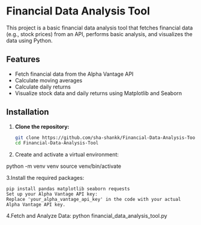 # Financial Data Analysis Tool

This project is a basic financial data analysis tool that fetches financial data (e.g., stock prices) from an API, performs basic analysis, and visualizes the data using Python.

## Features

- Fetch financial data from the Alpha Vantage API
- Calculate moving averages
- Calculate daily returns
- Visualize stock data and daily returns using Matplotlib and Seaborn

## Installation

1. **Clone the repository:**

   ```sh
   git clone https://github.com/sha-shankk/Financial-Data-Analysis-Tool.git
   cd Financial-Data-Analysis-Tool
2. Create and activate a virtual environment:

python -m venv venv
source venv/bin/activate  

3.Install the required packages:

    pip install pandas matplotlib seaborn requests
    Set up your Alpha Vantage API key:
    Replace 'your_alpha_vantage_api_key' in the code with your actual Alpha Vantage API key.

4.Fetch and Analyze Data:
python financial_data_analysis_tool.py

